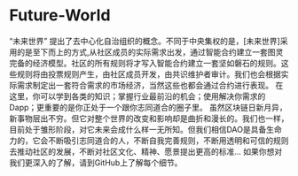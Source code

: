 # Future-World
“未来世界” 提出了去中心化自治组织的概念。不同于中央集权的是，[未来世界]采用的是至下而上的方式,从社区成员的实际需求出发，通过智能合约建立一套图灵完备的经济模型。社区的所有规则将才写入智能合约建立一套坚如磐石的规则。这些规则将由投票规则产生，由社区成员开发，由共识维护者审计。我们也会根据实际需求制定出一套符合需求的市场经济，当然这些也都会通过合约进行表现。  在这里，你可以学到各类的知识；掌握行业最前沿的机会；使用解决你需求的Dapp；更重要的是你正处于一个跟你志同道合的圈子里。  虽然区块链日新月异，新事物层出不穷。但它对整个世界的改变和影响却是曲折和漫长的。我们也一样，目前处于雏形阶段，对它未来会成什么样一无所知。但我们相信DAO是具备生命力的，它会不断吸引志同道合的人，不断自我完善规则，不断用透明和可信的规则去推动社区的发展，不断对社区文化、精神、愿景提出更高的标准...  如果你想对我们更深入的了解，请到GitHub上了解每个细节。
